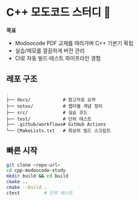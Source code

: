 # C++ 모도코드 스터디 🚀

**목표**  
- Modoocode PDF 교재를 따라가며 C++ 기본기 확립  
- 실습/메모를 깔끔하게 버전 관리  
- CI로 자동 빌드·테스트 파이프라인 경험

## 레포 구조
```text
.
├── docs/            # 참고자료 요약
├── notes/           # 챕터별 개념 정리
├── src/             # 실습 코드
├── test/            # 단위 테스트
├── .github/workflows# GitHub Actions
└── CMakeLists.txt   # 최상위 빌드 스크립트
```

## 빠른 시작
```bash
git clone <repo-url>
cd cpp-modoocode-study
mkdir build && cd build
cmake ..
cmake --build .
ctest         # 단위 테스트
```
